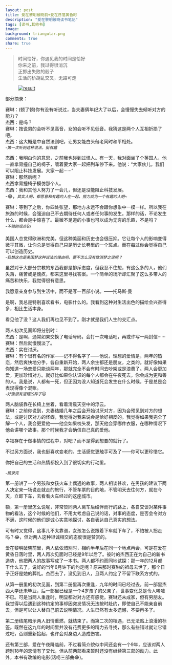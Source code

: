 ```yaml
---
layout: post
title: 爱在黎明破晓前+爱在日落黄昏时
description: "爱在黎明破晓读书笔记"
tags: [读书,其他书]
image:
background: triangular.png
comments: true
share: true
---
```


>时间恰好，你遇见我的时间是恰好<br  />
>你来之前，我过得很消沉<br  />
>正掷出失败的骰子<br  />
>生活的桥胡乱交叉，无路可走

<figure>
    <a href="http://img14.360buyimg.com//n0/jfs/t316/334/185629506/884370/b25e349d/54043cdaN821bbf87.jpg">
        <img src="http://img14.360buyimg.com//n0/jfs/t316/334/185629506/884370/b25e349d/54043cdaN821bbf87.jpg" alt="result" />
    </a>
</figure>

<!--more-->

部分摘录：

赛琳：(顿了顿)你有没有听说过，当夫妻俩年纪大了以后，会慢慢失去倾听对方的能力？<br  />
杰西：是吗？<br  />
赛琳：按说男的会听不见高音，女的会听不见低音。我猜这是两个人互相折损了吧。<br  />
杰西：这大概是中自然法则吧，让男女能白头偕老同时和平相处。<br  />
*<span style = "font-size: 12px">-第一次听到这种说法，挺有趣</span>*

杰西：我明白你的意思，之前我也碰到过怪人。有一天，我对面坐了个英国人，他一直拿背撞自己的椅子，嚷着要大家一起把列车停下来。他说：“大家伙儿，我们可以阻止科技发展。大家一起······”<br  />
赛琳：那然后呢？<br  />
杰西拿背撞椅子模仿那个人。<br  />
杰西：我和其他人努力了一会儿，但还是没能阻止科技发展。<br  />
-😂，*<span style = "font-size: 12px">其实人啊，都愿意和有趣的人在一起，努力成为一个有趣的人吧~</span>*

赛琳：等到了之后，你四处张望，那地方永远不会跟你想象中一模一样。所以我在旅游的时候，会强迫自己不去期待任何人或者任何事的发生。那样的话，不论发生什么，都会是中惊喜了。最微不足道的小事也可以成为无穷的乐趣，不是吗？<br  />
*<span style = "font-size: 12px">-不错的观点</span>*👍

美国人总觉得欧洲和完美。但这种美丽和历史也会很压抑。它让每个人的影响变得微乎其微，让你总是觉得自己只是历史长卷里的一个斑点。而在每过你会觉得自己可以创造历史。<br  />
*<span style = "font-size: 12px">-我想这也是美国梦这种说法的缘由吧，要不怎么没有欧洲梦之说呢？</span>*

虽然对于大部分宗教的东西我都是排斥态度，但我忍不住想，有这么多的人，他们失落，痛苦或是愧疚，都来这里寻找答案。一个简单的场所却汇聚了这么多带人的痛苦和快乐，我觉得很有意思。

我愿意亲身参与到生活中，而不是写一百部小说。——托马斯·曼

是啊，我总是特别喜欢看书，电影什么的。我看到这种对生活出色的描绘会兴奋得多，相比生活本身。

看见他了没？这人我们再也见不到了。刚才就是我们人生的交汇点。

两人初次见面即将分别时：<br  />
杰西：是啊，通常如果交换了电话号码，会打一次电话吧，再或许写一两封信······<br  />
赛琳：然后就慢慢淡了。<br  />
杰西：实在讨厌。<br  />
赛琳：有个很有名的作家——记不得名字了——他说，理想的爱情是，两年的热恋，然后爽快地分手，各自重新开始，两人余生都还是朋友，之类的。就好像如果你知道一场恋爱只能谈两年，那就完全不会有时间去吵架或是浪费了。两人会更加爱，更加珍惜对方。就好比如果你认识的每个人都会在午夜死去，你会成为更和善的人。我是说，人都有一死，但正因为没人知道死会发生在什么时候，于是总是会表现得像个混账。<br  />
*<span style = "font-size: 12px">-好像很有道理的样子</span>*😌

两人脑袋靠在长椅上坐着，看着清晨天空中的浮云。<br  />
赛琳：之前你说到，夫妻结婚几年之后会开始讨厌对方，因为会预见到对方的想法，或是讨厌对方的怪癖，我觉得对我来说会是恰好相反的。我觉得如果我完全了解一个人，我会更爱他——他会如果梳头发，那天他会穿哪件衣服，在哪种情况下他会讲哪个故事。那个时候我才会确信自己真的爱他。

幸福存在于做事情的过程中，对吧？而不是得到想要的就行了。

不过另方面说，我也挺喜欢变老的。生活感觉更触手可及了——你可以更珍惜它。

你把自己的生活和热情都投入到了很切实的行动里。

*<span style = "font-size: 12px">-摘录完</span>*

第一册讲了一个男孩和女孩火车上偶遇的故事，两人相谈甚欢，在男孩的建议下两人决定来一场说走就走的旅行，不管车票的目的地，不管明天去往何方，就在今天，立即下车，去看看火车经过的这座城市。

额，第一册里怎么说呢，非常赞同两人离车后结伴而行的路上，各自交谈对某件事物的看法，这个时候的他们，不用太考虑自己说的话，对事的态度，是否会令对方不满，这时候的他们是诚心实意地探讨，各自表达自己真实的想法。

可有时又觉得，这事儿不太靠谱，女孩怎么说跟着下车就下车了，不怕被人拐走吗？😂，但对两人这种坦诚相交的态度很是赞赏的。

爱在黎明破晓前里，两人依依惜别时，相约半年后在同一个地点再会，可是在爱在黄昏日落时里，两人再次见面时已经是9年以后了。彼时的杰西正在为自己的新书造势，他把两人的故事写成了一本书。两人都不约而同地试探：那一年的12月都干什么去了，说好的当年6月许下的约定呢？原来那时赛琳的祖母去世了，那个日子正好是她的葬礼。杰西去了，没见到旧人，且两人约定了不留下联系方式的。

从第一册里的初次见面，到第二册里再次重逢，九年的时间已经过去，前一部里杰西大学还未毕业，后一部里已经是一个4岁孩子的父亲了，世事变化总是令人唏嘘不已。可是当两人重逢时，明显都对对方还有感觉。赛琳还未成家，但有男朋友。我觉得以后遇到这种约定的事却因突发情况无法按时赴约，即使自己不能亲自前去，但是可以让人替自己前去说明情况。人生已然有太多遗憾，不要再多了。

第二册结尾暗示两人旧情重燃，就结束了。而第二次的相遇，已无法贴上浪漫的标签。既然在这九年的时间里并没有花费更多的精力去寻找，那么有些错过就让它错过吧，否则重新拾起，也许会对身边人造成伤害。

还有第三部，爱在午夜降临前，不过看简介貌似中间还会有一个9年，应该对两人跨别18年的恋情有了交代，但从前两部看来暂时还没有继续第三部的动力。此外，本书有改编的电影(话唠三部曲😂)。